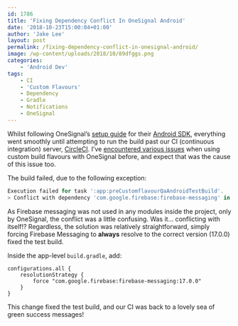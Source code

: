 ```yaml
---
id: 1786
title: 'Fixing Dependency Conflict In OneSignal Android'
date: '2018-10-23T15:00:04+01:00'
author: 'Jake Lee'
layout: post
permalink: /fixing-dependency-conflict-in-onesignal-android/
image: /wp-content/uploads/2018/10/89dfggs.png
categories:
    - 'Android Dev'
tags:
    - CI
    - 'Custom Flavours'
    - Dependency
    - Gradle
    - Notifications
    - OneSignal
---
```


Whilst following OneSignal’s [setup guide](https://documentation.onesignal.com/docs/android-sdk-setup) for their [Android SDK](https://github.com/OneSignal/OneSignal-Android-SDK), everything went smoothly until attempting to run the build past our CI (continuous integration) server, [CircleCI](https://circleci.com/). I’ve [encountered various issues](/getting-onesignal-working-on-a-multi-module-project/) when using custom build flavours with OneSignal before, and expect that was the cause of this issue too.

The build failed, due to the following exception:

```groovy
Execution failed for task ':app:preCustomflavourQaAndroidTestBuild'.
> Conflict with dependency 'com.google.firebase:firebase-messaging' in project ':app'. Resolved versions for app (17.0.0) and test app (12.0.1) differ. See https://d.android.com/r/tools/test-apk-dependency-conflicts.html for details.
```

As Firebase messaging was not used in any modules inside the project, only by OneSignal, the conflict was a little confusing. Was it… conflicting with itself!? Regardless, the solution was relatively straightforward, simply forcing Firebase Messaging to **always** resolve to the correct version (17.0.0) fixed the test build.

Inside the app-level `build.gradle`, add:

```
configurations.all {
    resolutionStrategy {
        force "com.google.firebase:firebase-messaging:17.0.0"
    }
}
```

This change fixed the test build, and our CI was back to a lovely sea of green success messages!